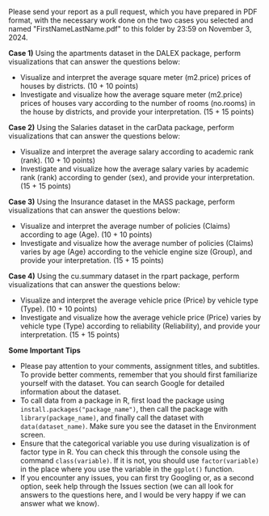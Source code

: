 Please send your report as a pull request, which you have prepared in PDF format, with the necessary work done on the two cases you selected and named "FirstNameLastName.pdf" to this folder by 23:59 on November 3, 2024. 

**Case 1)** Using the apartments dataset in the DALEX package, perform visualizations that can answer the questions below:

- Visualize and interpret the average square meter (m2.price) prices of houses by districts. (10 + 10 points)
- Investigate and visualize how the average square meter (m2.price) prices of houses vary according to the number of rooms (no.rooms) in the house by districts, and provide your interpretation. (15 + 15 points)

**Case 2)** Using the Salaries dataset in the carData package, perform visualizations that can answer the questions below:

- Visualize and interpret the average salary according to academic rank (rank). (10 + 10 points)
- Investigate and visualize how the average salary varies by academic rank (rank) according to gender (sex), and provide your interpretation. (15 + 15 points)

**Case 3)** Using the Insurance dataset in the MASS package, perform visualizations that can answer the questions below:

- Visualize and interpret the average number of policies (Claims) according to age (Age). (10 + 10 points)
- Investigate and visualize how the average number of policies (Claims) varies by age (Age) according to the vehicle engine size (Group), and provide your interpretation. (15 + 15 points)

**Case 4)** Using the cu.summary dataset in the rpart package, perform visualizations that can answer the questions below:

- Visualize and interpret the average vehicle price (Price) by vehicle type (Type). (10 + 10 points)
- Investigate and visualize how the average vehicle price (Price) varies by vehicle type (Type) according to reliability (Reliability), and provide your interpretation. (15 + 15 points)

**Some Important Tips**

- Please pay attention to your comments, assignment titles, and subtitles. To provide better comments, remember that you should first familiarize yourself with the dataset. You can search Google for detailed information about the dataset.
- To call data from a package in R, first load the package using `install.packages("package_name")`, then call the package with `library(package_name)`, and finally call the dataset with `data(dataset_name)`. Make sure you see the dataset in the Environment screen.
- Ensure that the categorical variable you use during visualization is of factor type in R. You can check this through the console using the command `class(variable)`. If it is not, you should use `factor(variable)` in the place where you use the variable in the `ggplot()` function.
- If you encounter any issues, you can first try Googling or, as a second option, seek help through the Issues section (we can all look for answers to the questions here, and I would be very happy if we can answer what we know). 
